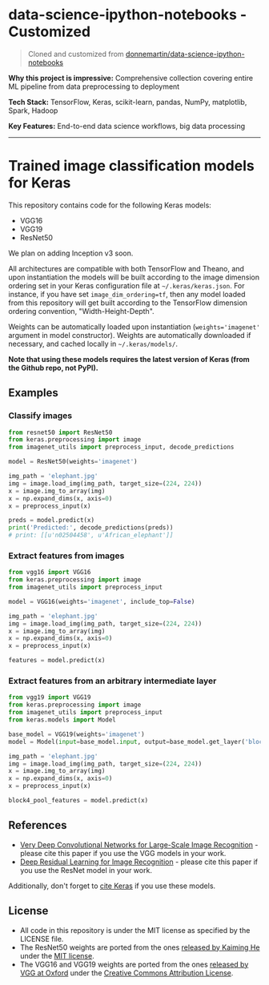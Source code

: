 # data-science-ipython-notebooks - Customized

> Cloned and customized from [donnemartin/data-science-ipython-notebooks](https://github.com/donnemartin/data-science-ipython-notebooks)

**Why this project is impressive:** Comprehensive collection covering entire ML pipeline from data preprocessing to deployment

**Tech Stack:** TensorFlow, Keras, scikit-learn, pandas, NumPy, matplotlib, Spark, Hadoop

**Key Features:** End-to-end data science workflows, big data processing

---

# Trained image classification models for Keras

This repository contains code for the following Keras models:

- VGG16
- VGG19
- ResNet50

We plan on adding Inception v3 soon.

All architectures are compatible with both TensorFlow and Theano, and upon instantiation the models will be built according to the image dimension ordering set in your Keras configuration file at `~/.keras/keras.json`. For instance, if you have set `image_dim_ordering=tf`, then any model loaded from this repository will get built according to the TensorFlow dimension ordering convention, "Width-Height-Depth".

Weights can be automatically loaded upon instantiation (`weights='imagenet'` argument in model constructor). Weights are automatically downloaded if necessary, and cached locally in `~/.keras/models/`.

**Note that using these models requires the latest version of Keras (from the Github repo, not PyPI).**

## Examples

### Classify images

```python
from resnet50 import ResNet50
from keras.preprocessing import image
from imagenet_utils import preprocess_input, decode_predictions

model = ResNet50(weights='imagenet')

img_path = 'elephant.jpg'
img = image.load_img(img_path, target_size=(224, 224))
x = image.img_to_array(img)
x = np.expand_dims(x, axis=0)
x = preprocess_input(x)

preds = model.predict(x)
print('Predicted:', decode_predictions(preds))
# print: [[u'n02504458', u'African_elephant']]
```

### Extract features from images

```python
from vgg16 import VGG16
from keras.preprocessing import image
from imagenet_utils import preprocess_input

model = VGG16(weights='imagenet', include_top=False)

img_path = 'elephant.jpg'
img = image.load_img(img_path, target_size=(224, 224))
x = image.img_to_array(img)
x = np.expand_dims(x, axis=0)
x = preprocess_input(x)

features = model.predict(x)
```

### Extract features from an arbitrary intermediate layer

```python
from vgg19 import VGG19
from keras.preprocessing import image
from imagenet_utils import preprocess_input
from keras.models import Model

base_model = VGG19(weights='imagenet')
model = Model(input=base_model.input, output=base_model.get_layer('block4_pool').output)

img_path = 'elephant.jpg'
img = image.load_img(img_path, target_size=(224, 224))
x = image.img_to_array(img)
x = np.expand_dims(x, axis=0)
x = preprocess_input(x)

block4_pool_features = model.predict(x)
```

## References

- [Very Deep Convolutional Networks for Large-Scale Image Recognition](https://arxiv.org/abs/1409.1556) - please cite this paper if you use the VGG models in your work.
- [Deep Residual Learning for Image Recognition](https://arxiv.org/abs/1512.03385) - please cite this paper if you use the ResNet model in your work.

Additionally, don't forget to [cite Keras](https://keras.io/getting-started/faq/#how-should-i-cite-keras) if you use these models.


## License

- All code in this repository is under the MIT license as specified by the LICENSE file.
- The ResNet50 weights are ported from the ones [released by Kaiming He](https://github.com/KaimingHe/deep-residual-networks) under the [MIT license](https://github.com/KaimingHe/deep-residual-networks/blob/master/LICENSE).
- The VGG16 and VGG19 weights are ported from the ones [released by VGG at Oxford](http://www.robots.ox.ac.uk/~vgg/research/very_deep/) under the [Creative Commons Attribution License](https://creativecommons.org/licenses/by/4.0/).